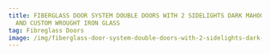 ```yaml
---
title: FIBERGLASS DOOR SYSTEM DOUBLE DOORS WITH 2 SIDELIGHTS DARK MAHOGANY STAIN
  AND CUSTOM WROUGHT IRON GLASS
tag: Fibreglass Doors
image: /img/fiberglass-door-system-double-doors-with-2-sidelights-dark-mahogany-stain-and-custom-wrought-iron-glass.jpg
---
```

